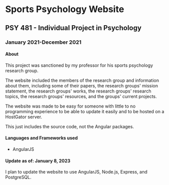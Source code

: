 # Sports Psychology Website
## PSY 481 - Individual Project in Psychology
### January 2021-December 2021

#### About
This project was sanctioned by my professor for his sports psychology research group. 

The website included the members of the research group and information about them, including some of their papers, the research groups' mission statement, the research groups' works, the research groups' research topics, the research groups' resources, and the groups' current projects.

The website was made to be easy for someone with little to no programming experience to be able to update it easily and to be hosted on a HostGator server.

This just includes the source code, not the Angular packages.

#### Languages and Frameworks used
- AngularJS

#### Update as of: January 8, 2023
I plan to update the website to use AngularJS, Node.js, Express, and PostgreSQL.
